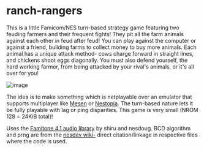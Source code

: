 # ranch-rangers
This is a little Famicom/NES turn-based strategy game featuring two feuding farmers and their frequent fights! They pit all the farm animals against each other in feud after feud! You can play against the computer or against a friend, building farms to collect money to buy more animals. Each animal has a unique attack method- cows charge forward in straight lines, and chickens shoot eggs diagonally. You must also defend yourself, the hard working farmer, from being attacked by your rival's animals, or it's all over for you!

![image](https://i.imgur.com/tpRMLNh.png)

The idea is to make something which is netplayable over an emulator that supports multiplayer like [Mesen](https://www.mesen.ca/) or [Nestopia](http://nestopia.sourceforge.net/). The turn-based nature lets it be fully playable with lag or ping disparities. This game is very small (NROM 128 = 24KiB total)!

Uses the [Famitone 4.1 audio library](https://github.com/nesdoug/famitone4.1) by shiru and nesdoug. BCD algorithm and prng are from the [nesdev wiki-](http://wiki.nesdev.com/w/index.php/Nesdev_Wiki) direct citation/linkage in respective files where the code is used.
